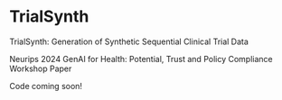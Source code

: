 # TrialSynth
TrialSynth: Generation of Synthetic Sequential Clinical Trial Data

Neurips 2024 GenAI for Health: Potential, Trust and Policy Compliance Workshop Paper

Code coming soon!
